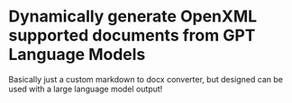 # Dynamically generate OpenXML supported documents from GPT Language Models

Basically just a custom markdown to docx converter, but designed can be used with a large language model output!
